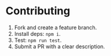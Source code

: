 
# Contributing

1. Fork and create a feature branch.
2. Install deps: `npm i`.
3. Test: `npm run test`.
4. Submit a PR with a clear description.
